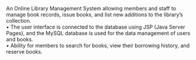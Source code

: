 An Online Library Management System allowing members and staff to manage book records, issue books, and list
new additions to the library’s collection.  
• The user interface is connected to the database using JSP (Java Server Pages), and the MySQL database is used for
the data management of users and books.  
• Ability for members to search for books, view their borrowing history, and reserve books.
